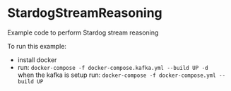 # StardogStreamReasoning
Example code to perform Stardog stream reasoning

To run this example:
- install docker
- run: `docker-compose -f docker-compose.kafka.yml --build UP -d` </br>
when the kafka is setup run:
`docker-compose -f docker-compose.yml --build UP`

